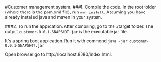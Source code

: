 #Customer management system.
###1. Compile the code.
In the root folder (where there is the pom.xml file), run ```mvn install```.  Assuming you have already installed java and maven in your system.

###2. To run the application.
After compiling, go to the ./target folder. The output ```customer-0.0.1-SNAPSHOT.jar``` is the executable jar file. 

It's a spring boot application. Run it with commond `java -jar customer-0.0.1-SNAPSHOT.jar`

Open browser go to http://localhost:8080/index.html.



